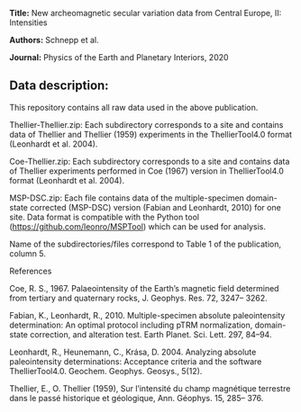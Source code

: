 **Title:** New archeomagnetic secular variation data from Central Europe, II: Intensities  

**Authors:** Schnepp et al.

**Journal:** Physics of the Earth and Planetary Interiors, 2020

## Data description:

This repository contains all raw data used in the above publication.

Thellier-Thellier.zip: Each subdirectory corresponds to a site and contains data of Thellier and Thellier (1959) experiments in the ThellierTool4.0 format (Leonhardt et al. 2004).

Coe-Thellier.zip: Each subdirectory corresponds to a site and contains data of Thellier experiments performed in Coe (1967) version in ThellierTool4.0 format (Leonhardt et al. 2004).

MSP-DSC.zip: Each file contains data of the multiple-specimen domain-state corrected (MSP-DSC) version (Fabian and Leonhardt, 2010) for one site. Data format is compatible with the Python tool (https://github.com/leonro/MSPTool) which can be used for analysis.

Name of the subdirectories/files correspond to Table 1 of the publication, column 5. 

References

Coe, R. S., 1967. Palaeointensity of the Earth’s magnetic field determined from tertiary and quaternary rocks, J. Geophys. Res. 72, 3247– 3262.

Fabian, K., Leonhardt, R., 2010. Multiple-specimen absolute paleointensity determination: An optimal protocol including pTRM normalization, domain-state correction, and alteration test. Earth Planet. Sci. Lett. 297, 84–94.

Leonhardt, R., Heunemann, C., Krása, D. 2004. Analyzing absolute paleointensity determinations: Acceptance criteria and the software ThellierTool4.0. Geochem. Geophys. Geosys., 5(12).

Thellier, E., O. Thellier (1959), Sur l’intensité du champ magnétique terrestre dans le passé historique et géologique, Ann. Géophys. 15, 285– 376.
